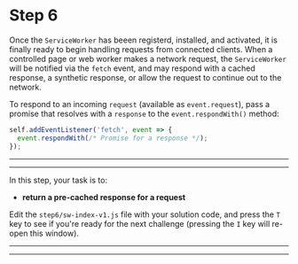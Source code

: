 # Step 6

Once the `ServiceWorker` has beeen registerd, installed, and activated, it is finally ready to begin handling requests from connected clients. When a controlled page or web worker makes a network request, the `ServiceWorker` will be notified via the `fetch` event, and may respond with a cached response, a synthetic response, or allow the request to continue out to the network.

To respond to an incoming `request` (available as `event.request`), pass a promise that resolves with a `response` to the `event.respondWith()` method:

```js
self.addEventListener('fetch', event => {
  event.respondWith(/* Promise for a response */);
});
```

---
---

In this step, your task is to:

- **return a pre-cached response for a request**

Edit the `step6/sw-index-v1.js` file with your solution code, and press the `T` key to see if you're ready for the next challenge (pressing the `I` key will re-open this window).

---
---